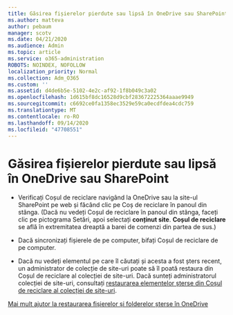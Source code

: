```yaml
---
title: Găsirea fișierelor pierdute sau lipsă în OneDrive sau SharePoint
ms.author: matteva
author: pebaum
manager: scotv
ms.date: 04/21/2020
ms.audience: Admin
ms.topic: article
ms.service: o365-administration
ROBOTS: NOINDEX, NOFOLLOW
localization_priority: Normal
ms.collection: Adm_O365
ms.custom: ''
ms.assetid: d4de6b5e-5102-4e2c-af92-1f8b049c3a02
ms.openlocfilehash: 1d615bf8dc16528d9cbf283672225364aaae9949
ms.sourcegitcommit: c6692ce0fa1358ec3529e59ca0ecdfdea4cdc759
ms.translationtype: MT
ms.contentlocale: ro-RO
ms.lasthandoff: 09/14/2020
ms.locfileid: "47708551"
---
```

# <a name="find-lost-or-missing-files-in-onedrive-or-sharepoint"></a>Găsirea fișierelor pierdute sau lipsă în OneDrive sau SharePoint

- Verificați Coșul de reciclare navigând la OneDrive sau la site-ul SharePoint pe web și făcând clic pe Coș de reciclare în panoul din stânga. (Dacă nu vedeți Coșul de reciclare în panoul din stânga, faceți clic pe pictograma Setări, apoi selectați **conținut site**. **Coșul de reciclare** se află în extremitatea dreaptă a barei de comenzi din partea de sus.) 
    
- Dacă sincronizați fișierele de pe computer, bifați Coșul de reciclare de pe computer. 
    
- Dacă nu vedeți elementul pe care îl căutați și acesta a fost șters recent, un administrator de colecție de site-uri poate să îl poată restaura din Coșul de reciclare al colecției de site-uri. Dacă sunteți administratorul colecției de site-uri, consultați [restaurarea elementelor șterse din Coșul de reciclare al colecției de site-uri](https://go.microsoft.com/fwlink/?linkid=866439).
    
[Mai mult ajutor la restaurarea fișierelor și folderelor șterse în OneDrive](https://go.microsoft.com/fwlink/?linkid=872872)
  

